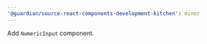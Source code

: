 ```yaml
---
'@guardian/source-react-components-development-kitchen': minor
---
```


Add `NumericInput` component.
